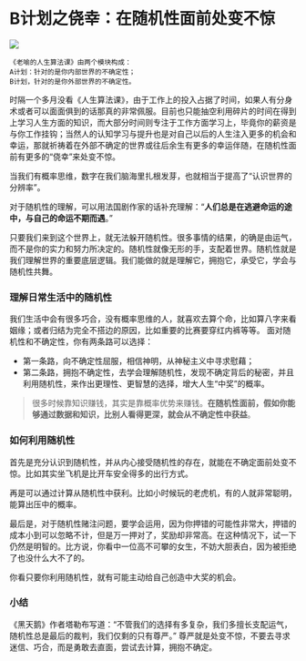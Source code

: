 # B计划之侥幸：在随机性面前处变不惊
![](https://upload-images.jianshu.io/upload_images/3061147-65a507b93c375a61.png?imageMogr2/auto-orient/strip%7CimageView2/2/w/1240)

```
《老喻的人生算法课》由两个模块构成：
A计划：针对的是你内部世界的不确定性；
B计划，针对的是你外部世界的不确定性。
```
时隔一个多月没看《人生算法课》，由于工作上的投入占据了时间，如果人有分身术或者可以面面俱到的话那真的非常佩服。目前也只能抽空利用碎片的时间在得到上学习人生方面的知识，而大部分时间则专注于工作方面学习上，毕竟你的薪资是与你工作挂钩；当然人的认知学习与提升也是对自己以后的人生注入更多的机会和幸运，那就祈祷着在外部不确定的世界或往后余生有更多的幸运伴随，在随机性面前有更多的“侥幸”来处变不惊。

当我们有概率思维，数字在我们脑海里扎根发芽，也就相当于提高了“认识世界的分辨率”。

对于随机性的理解，可以用法国剧作家的话补充理解：“**人们总是在逃避命运的途中，与自己的命运不期而遇**。”

只要我们来到这个世界上，就无法躲开随机性。很多事情的结果，的确是由运气，而不是你的实力和努力所决定的。随机性就像无形的手，支配着世界。随机性就是我们理解世界的重要底层逻辑。我们能做的就是理解它，拥抱它，承受它，学会与随机性共舞。

### 理解日常生活中的随机性
我们生活中会有很多巧合，没有概率思维的人，就喜欢去算个命，比如算八字来看姻缘；或者归结为完全不搭边的原因，比如重要的比赛要穿红内裤等等。
面对随机性和不确定性，你有两条路可以选择：
- 第一条路，向不确定性屈服，相信神明，从神秘主义中寻求慰藉；
- 第二条路，拥抱不确定性，去学会理解随机性，发现不确定背后的秘密，并且利用随机性，来作出更理性、更智慧的选择，增大人生“中奖”的概率。

> 很多时候靠知识赚钱，其实是靠概率优势来赚钱。**在随机性面前，假如你能够通过数据和知识，比别人看得更深，就会从不确定性中获益**。

### 如何利用随机性
首先是充分认识到随机性，并从内心接受随机性的存在，就能在不确定面前处变不惊。比如其实坐飞机是比开车安全得多的出行方式。

再是可以通过计算从随机性中获利。比如小时候玩的老虎机，有的人就非常聪明，能算出压中的概率。

最后是，对于随机性赌注问题，要学会运用，因为你押错的可能性非常大，押错的成本小到可以忽略不计，但是万一押对了，奖励却非常高。在这种情况下，试一下仍然是明智的。比方说，你看中一位高不可攀的女生，不妨大胆表白，因为被拒绝了也没什么大不了的。

你看只要你利用随机性，就有可能主动给自己创造中大奖的机会。

### 小结
《黑天鹅》作者塔勒布写道：“不管我们的选择有多复杂，我们多擅长支配运气，随机性总是最后的裁判，我们仅剩的只有尊严。”
尊严就是处变不惊，不要去寻求迷信、巧合，而是勇敢去直面，尝试去计算，拥抱不确定。